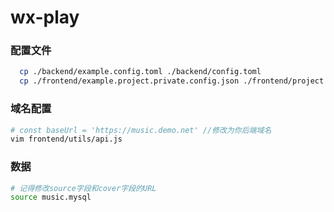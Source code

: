 # wx-play
### 配置文件

```bash
  cp ./backend/example.config.toml ./backend/config.toml 
  cp ./frontend/example.project.private.config.json ./frontend/project.private.config.json
```

### 域名配置
```bash
# const baseUrl = 'https://music.demo.net' //修改为你后端域名
vim frontend/utils/api.js
```


### 数据
```bash
# 记得修改source字段和cover字段的URL
source music.mysql
```
